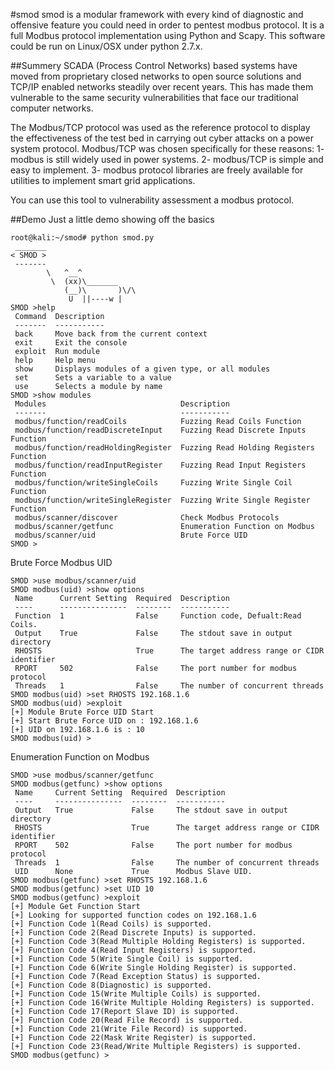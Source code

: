 #smod
smod is a modular framework with every kind of diagnostic and offensive feature you could need in order to pentest modbus protocol. It is a full Modbus protocol implementation using Python and Scapy. This software could be run on Linux/OSX under python 2.7.x. 

##Summery
SCADA (Process Control Networks) based systems have moved from proprietary closed networks to open source solutions and TCP/IP enabled networks steadily over recent years. This has made them vulnerable to the same security vulnerabilities that face our traditional computer networks.

The Modbus/TCP protocol was used as the reference protocol to display the effectiveness of the test bed in carrying out cyber attacks on a power system protocol. Modbus/TCP was chosen specifically for these reasons:
1- modbus is still widely used in power systems.
2- modbus/TCP is simple and easy to implement.
3- modbus protocol libraries are freely available for utilities to implement smart grid applications.

You can use this tool to vulnerability assessment a modbus protocol.

##Demo
Just a little demo showing off the basics
```
root@kali:~/smod# python smod.py 
 _______ 
< SMOD >
 ------- 
        \   ^__^
         \  (xx)\_______
            (__)\       )\/\
             U  ||----w |
SMOD >help
 Command  Description                                      
 -------  -----------                                      
 back     Move back from the current context               
 exit     Exit the console                                 
 exploit  Run module                                       
 help     Help menu                                        
 show     Displays modules of a given type, or all modules 
 set      Sets a variable to a value                       
 use      Selects a module by name                         
SMOD >show modules
 Modules                              Description                             
 -------                              -----------                             
 modbus/function/readCoils            Fuzzing Read Coils Function             
 modbus/function/readDiscreteInput    Fuzzing Read Discrete Inputs Function   
 modbus/function/readHoldingRegister  Fuzzing Read Holding Registers Function 
 modbus/function/readInputRegister    Fuzzing Read Input Registers Function   
 modbus/function/writeSingleCoils     Fuzzing Write Single Coil Function      
 modbus/function/writeSingleRegister  Fuzzing Write Single Register Function  
 modbus/scanner/discover              Check Modbus Protocols                  
 modbus/scanner/getfunc               Enumeration Function on Modbus           
 modbus/scanner/uid                   Brute Force UID                         
SMOD >
```
Brute Force Modbus UID
```
SMOD >use modbus/scanner/uid
SMOD modbus(uid) >show options
 Name      Current Setting  Required  Description                                 
 ----      ---------------  --------  -----------                                 
 Function  1                False     Function code, Defualt:Read Coils.          
 Output    True             False     The stdout save in output directory         
 RHOSTS                     True      The target address range or CIDR identifier 
 RPORT     502              False     The port number for modbus protocol         
 Threads   1                False     The number of concurrent threads            
SMOD modbus(uid) >set RHOSTS 192.168.1.6
SMOD modbus(uid) >exploit 
[+] Module Brute Force UID Start
[+] Start Brute Force UID on : 192.168.1.6
[+] UID on 192.168.1.6 is : 10
SMOD modbus(uid) >
```
Enumeration Function on Modbus
```
SMOD >use modbus/scanner/getfunc
SMOD modbus(getfunc) >show options
 Name     Current Setting  Required  Description                                 
 ----     ---------------  --------  -----------                                 
 Output   True             False     The stdout save in output directory         
 RHOSTS                    True      The target address range or CIDR identifier 
 RPORT    502              False     The port number for modbus protocol         
 Threads  1                False     The number of concurrent threads            
 UID      None             True      Modbus Slave UID.                           
SMOD modbus(getfunc) >set RHOSTS 192.168.1.6
SMOD modbus(getfunc) >set UID 10
SMOD modbus(getfunc) >exploit 
[+] Module Get Function Start
[+] Looking for supported function codes on 192.168.1.6
[+] Function Code 1(Read Coils) is supported.
[+] Function Code 2(Read Discrete Inputs) is supported.
[+] Function Code 3(Read Multiple Holding Registers) is supported.
[+] Function Code 4(Read Input Registers) is supported.
[+] Function Code 5(Write Single Coil) is supported.
[+] Function Code 6(Write Single Holding Register) is supported.
[+] Function Code 7(Read Exception Status) is supported.
[+] Function Code 8(Diagnostic) is supported.
[+] Function Code 15(Write Multiple Coils) is supported.
[+] Function Code 16(Write Multiple Holding Registers) is supported.
[+] Function Code 17(Report Slave ID) is supported.
[+] Function Code 20(Read File Record) is supported.
[+] Function Code 21(Write File Record) is supported.
[+] Function Code 22(Mask Write Register) is supported.
[+] Function Code 23(Read/Write Multiple Registers) is supported.
SMOD modbus(getfunc) >
```
